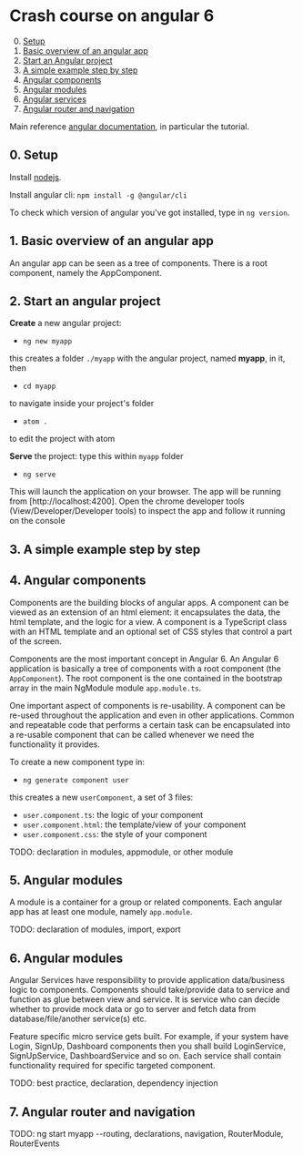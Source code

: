 # Crash course on angular 6

0. [Setup](#ngsetup)
1. [Basic overview of an angular app](#ngbas)
2. [Start an Angular project](#ngstart)
3. [A simple example step by step](#ngex)
4. [Angular components](#ngcomp)
5. [Angular modules](#ngmod)
6. [Angular services](#ngservice)
7. [Angular router and navigation](#ngroute)


Main reference [angular documentation](https://angular.io/docs), in particular the tutorial.

<a name="ngsetup"></a>
## 0. Setup

Install [nodejs](https://nodejs.org/en/download/).

Install angular cli: `npm install -g @angular/cli`

To check which version of angular you've got installed, type in `ng version`.

<a name="ngbas"></a>
## 1. Basic overview of an angular app

An angular app can be seen as a tree of components. There is a root component, namely the AppComponent. 



<a name="ngstart"></a>
## 2. Start an angular project

**Create** a new angular project:
+ `ng new myapp`

this creates a folder `./myapp` with the angular project, named **myapp**, in it, then
+ `cd myapp` 

to navigate inside your project's folder
+ `atom .` 

to edit the project with atom

**Serve** the project: type this within `myapp` folder
+ `ng serve`

This will launch the application on your browser. The app will be running from [http://localhost:4200].
Open the chrome developer tools (View/Developer/Developer tools) to inspect the app and follow it running on the console


<a name="ngex"></a>
## 3. A simple example step by step



<a name="ngcomp"></a>
## 4. Angular components
Components are the building blocks of angular apps. A component can be viewed as an extension of an html element: it encapsulates the data, the html template, and the logic for a view. A component is a TypeScript class with an HTML template and an optional set of CSS styles that control a part of the screen.

Components are the most important concept in Angular 6. An Angular 6 application is basically a tree of components with a root component (the `AppComponent`). The root component is the one contained in the bootstrap array in the main NgModule module `app.module.ts`.

One important aspect of components is re-usability. A component can be re-used throughout the application and even in other applications. Common and repeatable code that performs a certain task can be encapsulated into a re-usable component that can be called whenever we need the functionality it provides.

To create a new component type in:
- `ng generate component user`

this creates a new `userComponent`, a set of 3 files:
- `user.component.ts`: the logic of your component
- `user.component.html`: the template/view of your component
- `user.component.css`: the style of your component


TODO: declaration in modules, appmodule, or other module


<a name="ngmod"></a>
## 5. Angular modules
A module is a container for a group or related components.
Each angular app has at least one module, namely `app.module`.



TODO: declaration of modules, import, export

<a name="ngservice"></a>
## 6. Angular modules

Angular Services have responsibility to provide application data/business logic to components. Components should take/provide data to service and function as glue between view and service. It is service who can decide whether to provide mock data or go to server and fetch data from database/file/another service(s) etc.

Feature specific micro service gets built. For example, if your system have Login, SignUp, Dashboard components then you shall build LoginService, SignUpService, DashboardService and so on. Each service shall contain functionality required for specific targeted component.

TODO: best practice, declaration, dependency injection




<a name="ngroute"></a>
## 7. Angular router and navigation

TODO: ng start myapp --routing, declarations, navigation, RouterModule, RouterEvents
